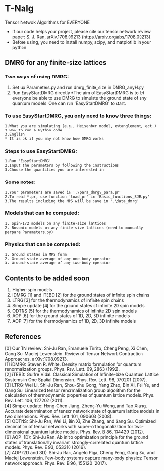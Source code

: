 # T-Nalg
Tensor Netwok Algorithms for EVERYONE   
* If our code helps your project, please cite our tensor network review paper: S. J. Ran, arXiv.1708.09213 (https://arxiv.org/abs/1708.09213)   
* Before using, you need to install numpy, scipy, and matplotlib in your python

## DMRG for any finite-size lattices
### Two ways of using DMRG:
  1. Set up Parameters.py and run dmrg_finite_size in DMRG_anyH.py
  2. Run EasyStartDMRG directly
*The aim of EasyStartDMRG is to let everyone be able to use DMRG to simulate the ground state of any quantum models. One can run 'EasyStartDMRG' to start. 
### To use EasyStartDMRG, you only need to know three things: 
    1.What you are simulating (e.g., Heisenber model, entanglement, ect.) 
    2.How to run a Python code 
    3.English 
    * It is ok if you may not know how DMRG works 
### Steps to use EasyStartDMRG: 
    1.Run 'EasyStartDMRG' 
    2.Input the parameters by following the instructions 
    3.Choose the quantities you are interested in 
### Some notes: 
    1.Your parameters are saved in '.\para_dmrg\_para.pr' 
    2.To read *.pr, use function 'load_pr' in 'Basic_functions_SJR.py' 
    3.The results including the MPS will be save in '.\data_dmrg' 
### Models that can be computed:
    1. Spin-1/2 models on any finite-size lattices
    2. Bosonic models on any finite-size lattices (need to munually perpare Parameters.py)
### Physics that can be computed:
    1. Ground states in MPS form
    2. Ground-state average of any one-body operator
    3. Ground-state average of any two-body operator
## Contents to be added soon
  1. Higher-spin models
  2. iDMRG [1] and iTEBD [2] for the ground states of infinite spin chains
  3. LTRG [3] for the thermodynamics of infinite spin chains
  4. Simple update [4] for the ground states of infinite 2D spin models
  5. ODTNS [5] for the thermodynamics of infinite 2D spin models
  6. AOP [6] for the ground states of 1D, 2D, 3D infinite models
  7. AOP [7] for the thermodynamics of 1D, 2D, 3D infinite models
## References
 [0] Our TN review: Shi-Ju Ran, Emanuele Tirrito, Cheng Peng, Xi Chen, Gang Su, Maciej Lewenstein. Review of Tensor Network Contraction Approaches, arXiv:1708.09213.   
 [1] iDMRG: Steven R. White. Density matrix formulation for quantum renormalization groups. Phys. Rev. Lett. 69, 2863 (1992).  
 [2] iTEBD: Guifre Vidal. Classical Simulation of Infinite-Size Quantum Lattice Systems in One Spatial Dimension. Phys. Rev. Lett. 98, 070201 (2007).   
 [3] LTRG: Wei Li, Shi-Ju Ran, Shou-Shu Gong, Yang Zhao, Bin Xi, Fei Ye, and Gang Su. Linearized tensor renormalization group algorithm for the calculation of thermodynamic properties of quantum lattice models. Phys. Rev. Lett. 106, 127202 (2011).  
 [4] Simple update: Hong-Chen Jiang, Zheng-Yu Weng, and Tao Xiang. Accurate determination of tensor network state of quantum lattice models in two dimensions. Phys. Rev. Lett. 101, 090603 (2008).  
 [5] ODTNS: Shi-Ju Ran, Wei Li, Bin Xi, Zhe Zhang, and Gang Su. Optimized decimation of tensor networks with super-orthogonalization for two-dimensional quantum lattice models. Phys. Rev. B 86, 134429 (2012).  
 [6] AOP (1D): Shi-Ju Ran. Ab initio optimization principle for the ground states of translationally invariant strongly-correlated quantum lattice models. Phys. Rev. E 93, 053310 (2016).  
 [7] AOP (2D and 3D): Shi-Ju Ran, Angelo Piga, Cheng Peng, Gang Su, and Maciej Lewenstein. Few-body systems capture many-body physics: Tensor network approach. Phys. Rev. B 96, 155120 (2017).
